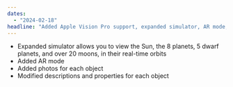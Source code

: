 ```yaml
---
dates: 
  - "2024-02-18"
headline: "Added Apple Vision Pro support, expanded simulator, AR mode, photos"
---
```

- Expanded simulator allows you to view the Sun, the 8 planets, 5 dwarf planets, and over 20 moons, in their real-time orbits
- Added AR mode
- Added photos for each object
- Modified descriptions and properties for each object